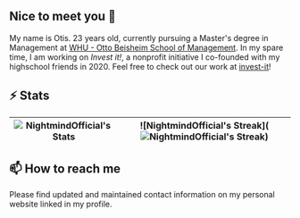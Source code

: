 ## Nice to meet you 👋

My name is Otis. 23 years old, currently pursuing a Master's degree in Management at [WHU - Otto Beisheim School of Management](https://whu.edu). In my spare time, I am working on _Invest it!_, a nonprofit initiative I co-founded with my highschool friends in 2020. Feel free to check out our work at [invest-it](https://github.com/invest-it/linum)!

<!--
**NightmindOfficial/NightmindOfficial** is a ✨ _special_ ✨ repository because its `README.md` (this file) appears on your GitHub profile.

Here are some ideas to get you started:

- 🔭 I’m currently working on ...
- 🌱 I’m currently learning ...
- 👯 I’m looking to collaborate on ...
- 🤔 I’m looking for help with ...
- 💬 Ask me about ...
- 📫 How to reach me: ...
- 😄 Pronouns: ...
- ⚡ Fun fact: ...
-->

## ⚡ Stats

|![NightmindOfficial's Stats](https://github-readme-stats.vercel.app/api?username=NightmindOfficial&theme=vue-dark&show_icons=true&hide_border=true&count_private=true)|![NightmindOfficial's Streak](![NightmindOfficial's Streak](https://github-readme-streak-stats.herokuapp.com/?user=NightmindOfficial&theme=vue-dark&hide_border=true))|
| ---- | ---- |

## 📫 How to reach me

Please find updated and maintained contact information on my personal website linked in my profile.
